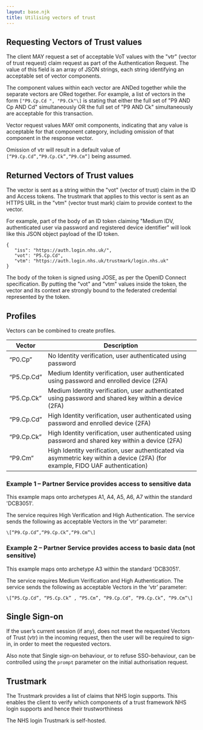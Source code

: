```yaml
---
layout: base.njk
title: Utilising vectors of trust
---
```


## Requesting Vectors of Trust values

The client MAY request a set of acceptable VoT values with the "vtr" (vector of trust request) claim request as part of the Authentication
Request. The value of this field is an array of JSON strings, each string identifying an acceptable set of vector components.

The component values within each vector are ANDed together while the separate vectors are ORed together. For example, a list of vectors in
the form `["P9.Cp.Cd ", "P9.Ck"\]` is stating that either the full set of "P9 AND Cp AND Cd" simultaneously OR the full set of "P9 AND Ck"
simultaneously are acceptable for this transaction.

Vector request values MAY omit components, indicating that any value is acceptable for that component category, including omission of that
component in the response vector.

Omission of vtr will result in a default value of `[“P9.Cp.Cd”,“P9.Cp.Ck”,“P9.Cm”]` being assumed.

## Returned Vectors of Trust values

The vector is sent as a string within the "vot" (vector of trust) claim in the ID and Access tokens. The trustmark that applies to this vector
is sent as an HTTPS URL in the "vtm" (vector trust mark) claim to provide context to the vector.

For example, part of the body of an ID token claiming "Medium IDV, authenticated user via password and registered device
identifier" will look like this JSON object payload of the ID token.

```
{
   "iss": "https://auth.login.nhs.uk/",
   "vot": "P5.Cp.Cd",
   "vtm": "https://auth.login.nhs.uk/trustmark/login.nhs.uk"
}
```

The body of the token is signed using JOSE, as per the OpenID Connect specification. By putting the "vot" and "vtm" values inside the token,
the vector and its context are strongly bound to the federated credential represented by the token.

## Profiles

Vectors can be combined to create profiles.

| Vector     | Description                                                                                                                    |
| ---------- | ------------------------------------------------------------------------------------------------------------------------------ |
| “P0.Cp”    | No Identity verification, user authenticated using password                                                                    |
| “P5.Cp.Cd” | Medium Identity verification, user authenticated using password and enrolled device (2FA)                                      |
| “P5.Cp.Ck” | Medium Identity verification, user authenticated using password and shared key within a device (2FA)                           |
| “P9.Cp.Cd” | High Identity verification, user authenticated using password and enrolled device (2FA)                                        |
| “P9.Cp.Ck” | High Identity verification, user authenticated using password and shared key within a device (2FA)                             |
| “P9.Cm”    | High Identity verification, user authenticated via asymmetric key within a device (2FA) (for example, FIDO UAF authentication) |

### Example 1 – Partner Service provides access to sensitive data

This example maps onto archetypes A1, A4, A5, A6, A7 within the standard 'DCB3051'.

The service requires High Verification and High Authentication. The service sends the following as acceptable Vectors in the ‘vtr’
parameter:

`\[“P9.Cp.Cd”,“P9.Cp.Ck”,“P9.Cm”\]`

### Example 2 – Partner Service provides access to basic data (not sensitive)

This example maps onto archetype A3 within the standard 'DCB3051'.

The service requires Medium Verification and High Authentication. The service sends the following as acceptable Vectors in
the ‘vtr’ parameter:

`\[“P5.Cp.Cd”, “P5.Cp.Ck” , “P5.Cm”, “P9.Cp.Cd”, “P9.Cp.Ck”, “P9.Cm”\]`

## Single Sign-on

If the user’s current session (if any), does not meet the requested Vectors of Trust (vtr) in the incoming request, then the user
will be required to sign-in, in order to meet the requested vectors.

Also note that Single sign-on behaviour, or to refuse SSO-behaviour, can be controlled using the `prompt` parameter on the initial authorisation
request.

## Trustmark

The Trustmark provides a list of claims that NHS login supports. This enables the client to verify which components of a trust framework NHS
login supports and hence their trustworthiness

The NHS login Trustmark is self-hosted.
